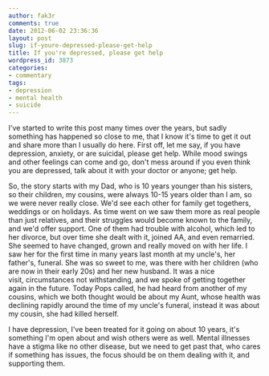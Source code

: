```yaml
---
author: fak3r
comments: true
date: 2012-06-02 23:36:36
layout: post
slug: if-youre-depressed-please-get-help
title: If you're depressed, please get help
wordpress_id: 3873
categories:
- commentary
tags:
- depression
- mental health
- suicide
---
```


I've started to write this post many times over the years, but sadly something has happened so close to me, that I know it's time to get it out and share more than I usually do here. First off, let me say, if you have depression, anxiety, or are suicidal, please get help. While mood swings and other feelings can come and go, don't mess around if you even think you are depressed, talk about it with your doctor or anyone; get help.

So, the story starts with my Dad, who is 10 years younger than his sisters, so their children, my cousins, were always 10-15 years older than I am, so we were never really close. We'd see each other for family get togethers, weddings or on holidays. As time went on we saw them more as real people than just relatives, and their struggles would become known to the family, and we'd offer support. One of them had trouble with alcohol, which led to her divorce, but over time she dealt with it, joined AA, and even remarried. She seemed to have changed, grown and really moved on with her life. I saw her for the first time in many years last month at my uncle's, her father's, funeral. She was so sweet to me, was there with her children (who are now in their early 20s) and her new husband. It was a nice visit, circumstances not withstanding, and we spoke of getting together again in the future. Today Pops called, he had heard from another of my cousins, which we both thought would be about my Aunt, whose health was declining rapidly around the time of my uncle's funeral, instead it was about my cousin, she had killed herself.

I have depression, I've been treated for it going on about 10 years, it's something I'm open about and wish others were as well. Mental illnesses have a stigma like no other disease, but we need to get past that, who cares if something has issues, the focus should be on them dealing with it, and supporting them.


